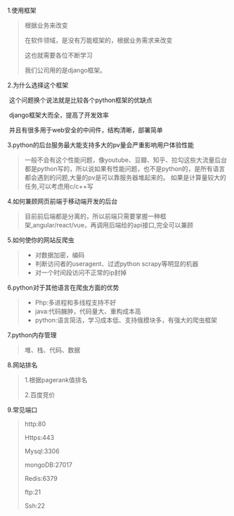 1.使用框架

> 根据业务来改变
>
> 在软件领域，是没有万能框架的，根据业务需求来改变
>
> 这也就需要各位不断学习
>
> 我们公司用的是django框架。

2.为什么选择这个框架

​	这个问题换个说法就是比较各个python框架的优缺点

​	django框架大而全，提高了开发效率

​	并且有很多用于web安全的中间件，结构清晰，部署简单



3.python的后台服务最大能支持多大的pv量会严重影响用户体验性能

> 一般不会有这个性能问题，像youtube、豆瓣、知乎、拉勾这些大流量后台都是python写的，所以说如果有性能问题，也不是python的，是所有语言都会遇到的问题,大量的pv是可以靠服务器堆起来的。 如果是计算量较大的任务,可以考虑用c/c++写

4.如何兼顾网页前端于移动端开发的后台

> 目前前后端都是分离的，所以前端只需要掌握一种框架,angular/react/vue，再调用后端给的api接口,完全可以兼顾

5.如何使你的网站反爬虫

> - 对数据加密，编码
> - 判断访问者的useragent、过滤python scrapy等明显的机器
> - 对一个时间段访问不正常的ip封掉

6.python对于其他语言在爬虫方面的优势

> - Php:多进程和多线程支持不好
> - java:代码臃肿，代码量大、重构成本高
> - python:语言简洁，学习成本低、支持俄模块多，有强大的爬虫框架

7.python内存管理

> 堆、栈、代码、数据

8.网站排名

> 1.根据pagerank值排名
>
> 2.百度竞价

9.常见端口

> http:80
>
> Https:443
>
> Mysql:3306
>
> mongoDB:27017
>
> Redis:6379
>
> ftp:21
>
> Ssh:22